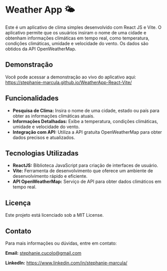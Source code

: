 
# Weather App 🌤️

Este é um aplicativo de clima simples desenvolvido com React JS e Vite. O aplicativo permite que os usuários insiram o nome de uma cidade e obtenham informações climáticas em tempo real, como temperatura, condições climáticas, umidade e velocidade do vento. Os dados são obtidos da API OpenWeatherMap.



## Demonstração

Você pode acessar a demonstração ao vivo do aplicativo aqui: https://stephanie-marcula.github.io/WeatherApp-React-Vite/

## Funcionalidades

- **Pesquisa de Clima:** Insira o nome de uma cidade, estado ou país para obter as informações climáticas atuais.
- **Informações Detalhadas:** Exibe a temperatura, condições climáticas, umidade e velocidade do vento.
- **Integração com API:** Utiliza a API gratuita OpenWeatherMap para obter dados precisos e atualizados.
## Tecnologias Utilizadas

- **ReactJS:** Biblioteca JavaScript para criação de interfaces de usuário.
- **Vite:** Ferramenta de desenvolvimento que oferece um ambiente de desenvolvimento rápido e eficiente.
- **API OpenWeatherMap:** Serviço de API para obter dados climáticos em tempo real.
## Licença

Este projeto está licenciado sob a MIT License.
## Contato

Para mais informações ou dúvidas, entre em contato:

**Email:** stephanie.cucolo@gmail.com

**LinkedIn:** https://www.linkedin.com/in/stephanie-marcula/
